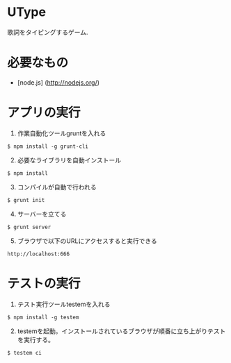 UType
=======

歌詞をタイピングするゲーム.

必要なもの
==============
- [node.js] (http://nodejs.org/)

アプリの実行
==============
1. 作業自動化ツールgruntを入れる
```
$ npm install -g grunt-cli
```

2. 必要なライブラリを自動インストール
```
$ npm install
```

3. コンパイルが自動で行われる
```
$ grunt init
```

4. サーバーを立てる
```
$ grunt server
```

5. ブラウザで以下のURLにアクセスすると実行できる
```
http://localhost:666
```

テストの実行
=============
1. テスト実行ツールtestemを入れる
```
$ npm install -g testem
```

2. testemを起動。インストールされているブラウザが順番に立ち上がりテストを実行する。
```
$ testem ci
```